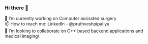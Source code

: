 ### Hi there 👋

🔭 I’m currently working on Computer assissted surgery\
📫 How to reach me: LinkedIn - @pruthveshpipaliya\
👯 I’m looking to collaborate on C++ based backend applications and medical imaging\

